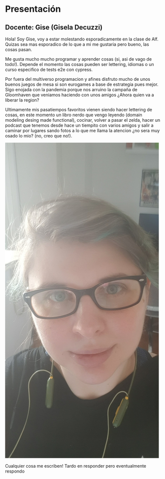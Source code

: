 # Presentación

## Docente: Gise (Gisela Decuzzi)

Hola! Soy Gise, voy a estar molestando esporadicamente en la clase de Alf. Quizas sea mas esporadico de lo que a mi me gustaria pero bueno, las cosas pasan.

Me gusta mucho mucho programar y aprender cosas (si, asi de vago de todo!). Depende el momento las cosas pueden ser lettering, idiomas o un curso especifico de tests e2e con cypress.

Por fuera del multiverso programacion y afines disfruto mucho de unos buenos juegos de mesa si son eurogames a base de estrategia pues mejor. Sigo enojada con la pandemia porque nos arruino la campaña de Gloomhaven que veniamos haciendo con unos amigos ¿Ahora quien va a liberar la region?

Ultimamente mis pasatiempos favoritos vienen siendo hacer lettering de cosas, en este momento un libro nerdo que vengo leyendo (domain modeling desing made functional), cocinar, volver a pasar el zelda, hacer un podcast que tenemos desde hace un tiempito con varios amigos y salir a caminar por lugares sando fotos a lo que me llama la atencion ¿no sera muy osado lo mio? (no, creo que no!).

![Gise.jpeg](Gise.jpeg)

Cualquier cosa me escriben! Tardo en responder pero eventualmente respondo
